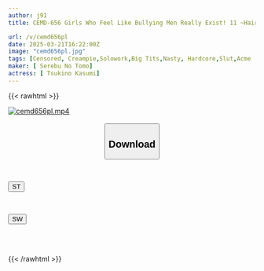 ```yaml
---
author: j91
title: CEMD-656 Girls Who Feel Like Bullying Men Really Exist! 11 ~Hairy Beauties~ Kasumi Tsukino

url: /v/cemd656pl
date: 2025-03-21T16:22:00Z
image: "cemd656pl.jpg"
tags: [Censored, Creampie,Solowork,Big Tits,Nasty, Hardcore,Slut,Acme · Orgasm]
maker: [ Serebu No Tomo]
actress: [ Tsukino Kasumi]
---
```



{{< rawhtml >}}

<div class="video" data-videoid="0JOD4yQOXXIbl3Z">
    <a href="javascript:;">
        <img src="/v/cemd656pl/cemd656pl.jpg" width="WIDTH" height="HEIGHT" alt="cemd656pl.mp4" loading="lazy">
    </a>
</div>

<script type="text/javascript" src="https://j91.asia/asset/on-demand-st.js"></script>

<br>
  <link rel="stylesheet" href="https://j91.asia/asset/bs5.css">
  
  <center>
  <button class="btn btn-primary" type="button" data-bs-toggle="collapse" data-bs-target=".multi-collapse" aria-expanded="false" aria-controls="multiCollapseExample1 multiCollapseExample2"><h2>Download</h2></button></center>
</p>
<div class="row">
  <div class="col">
    <div class="collapse multi-collapse" id="multiCollapseExample1">
      <div class="card card-body">
	      	      <br>
<div class="buttons">  
<p><a href="/v/cemd656pl/st.html" target="_blank"><button class="btn-hover color-3"><i class="fa fa-download"></i> ST</button></a></p></div>
    </div>
  </div>
</div>
  <div class="col">
    <div class="collapse multi-collapse" id="multiCollapseExample2">
      <div class="card card-body">
	      <br>
<div class="buttons">
<p><a href="/v/cemd656pl/sw.html" target="_blank"><button class="btn-hover color-2"><i class="fa fa-download"></i> SW</button></a></p></div>
<br><br>
      </div>
    </div>
  </div>
</div>

{{< /rawhtml >}}